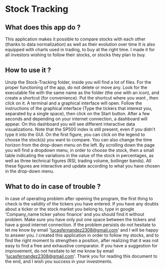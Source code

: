 # Stock Tracking

## What does this app do ?

This application makes it possible to compare stocks with each other (thanks to data normalization) as well as their evolution over time 
It is also equipped with charts used in trading, to buy at the right time. I made it for all investors wishing to follow their stocks, or stocks they plan to buy.

## How to use it ?

Unzip the Stock-Tracking folder, inside you will find a lot of files. For the proper functioning of the app, do not delete or move any. Look for the executable file with the same name as the folder (the one with an icon), and create a shortcut (for convenience). Put the shortcut where you want , then click on it. A terminal and a graphical interface will open. Follow the instructions of the graphical interface (Type the tickers that interest you, separated by a single space), then click on the Start button. After a few seconds and depending on your internet connection, a dashboard will appear. On this dashboard you will see different interactive data visualizations. Note that the SP500 index is still present, even if you didn't type it into the GUI. On the first figure, you can click on the legend to choose the stock(s) you want to compare. You can also change the time horizon from the drop-down menu on the left. By scrolling down the page you will find a dropdown menu, in order to choose the stock, then a small table indicating the variations in the value of the stock in percentages, as well as three technical figures (RSI, trading volume, bollinger bands). All these figures are interactive and update according to what you have chosen in the drop-down menu.

## What to do in case of trouble ?

In case of operating problem after opening the program, the first thing to check is the validity of the tickers you have entered. If you have any doubts about a ticker or the stock market you belong to, type in google 'Company_name ticker yahoo finance' and you should find it without problem. Make sure you have only put one space between the tickers and have a good internet connection. If the problem persists do not hesitate to let me know by email 'lucasfernandez2308@gmail.com' and I will be happy to answer you.
I created this application in order to follow my stocks, and to find the right moment to strengthen a position, after realizing that it was not easy to find a free and exhaustive comparator. If you have a suggestion for improvement, do not hesitate to let me know by email 'lucasfernandez2308@gmail.com'. Thank you for reading this document to the end, and I wish you success in your investments.
